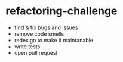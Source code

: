 # refactoring-challenge

* find & fix bugs and issues
* remove code smells
* redesign to make it maintanable
* write tests
* open pull request
